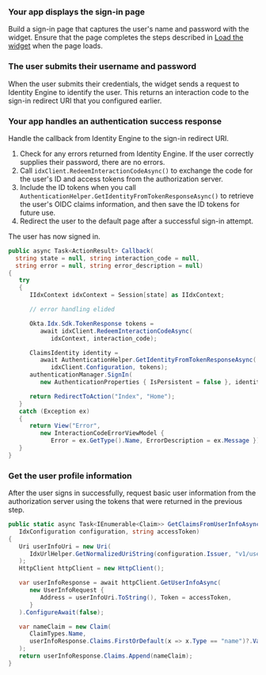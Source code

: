 ### Your app displays the sign-in page

Build a sign-in page that captures the user's name and password with the widget. Ensure that the page completes the steps described in [Load the widget](/docs/guides/oie-embedded-widget-use-case-load/aspnet/main/) when the page loads.

### The user submits their username and password

When the user submits their credentials, the widget sends a request to Identity Engine to identify the user. This returns an interaction code to the sign-in redirect URI that you configured earlier.

### Your app handles an authentication success response

Handle the callback from Identity Engine to the sign-in redirect URI.

1. Check for any errors returned from Identity Engine. If the user correctly supplies their password, there are no errors.
1. Call `idxClient.RedeemInteractionCodeAsync()` to exchange the code for the user's ID and access tokens from the authorization server.
1. Include the ID tokens when you call `AuthenticationHelper.GetIdentityFromTokenResponseAsync()` to retrieve the user's OIDC claims information, and then save the ID tokens for future use.
1. Redirect the user to the default page after a successful sign-in attempt.

The user has now signed in.

```csharp
public async Task<ActionResult> Callback(
  string state = null, string interaction_code = null,
  string error = null, string error_description = null)
{
   try
   {
      IIdxContext idxContext = Session[state] as IIdxContext;

      // error handling elided

      Okta.Idx.Sdk.TokenResponse tokens =
         await idxClient.RedeemInteractionCodeAsync(
            idxContext, interaction_code);

      ClaimsIdentity identity =
         await AuthenticationHelper.GetIdentityFromTokenResponseAsync(
            idxClient.Configuration, tokens);
      authenticationManager.SignIn(
         new AuthenticationProperties { IsPersistent = false }, identity);

      return RedirectToAction("Index", "Home");
   }
   catch (Exception ex)
   {
      return View("Error", 
         new InteractionCodeErrorViewModel {
            Error = ex.GetType().Name, ErrorDescription = ex.Message });
   }
}
```

### Get the user profile information

After the user signs in successfully, request basic user information from the authorization server using the tokens that were returned in the previous step.

```csharp
public static async Task<IEnumerable<Claim>> GetClaimsFromUserInfoAsync(
   IdxConfiguration configuration, string accessToken)
{
   Uri userInfoUri = new Uri(
      IdxUrlHelper.GetNormalizedUriString(configuration.Issuer, "v1/userinfo")
   );
   HttpClient httpClient = new HttpClient();

   var userInfoResponse = await httpClient.GetUserInfoAsync(
      new UserInfoRequest {
         Address = userInfoUri.ToString(), Token = accessToken,
      }
   ).ConfigureAwait(false);

   var nameClaim = new Claim(
      ClaimTypes.Name,
      userInfoResponse.Claims.FirstOrDefault(x => x.Type == "name")?.Value
   );
   return userInfoResponse.Claims.Append(nameClaim);
}
```
